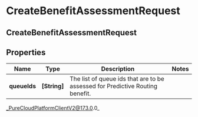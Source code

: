 # CreateBenefitAssessmentRequest

## CreateBenefitAssessmentRequest

## Properties

|Name | Type | Description | Notes|
|------------ | ------------- | ------------- | -------------|
| **queueIds** | **[String]** | The list of queue ids that are to be assessed for Predictive Routing benefit. | |



_PureCloudPlatformClientV2@173.0.0_
